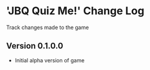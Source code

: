 # 'JBQ Quiz Me!' Change Log

Track changes made to the game

## Version 0.1.0.0

- Initial alpha version of game